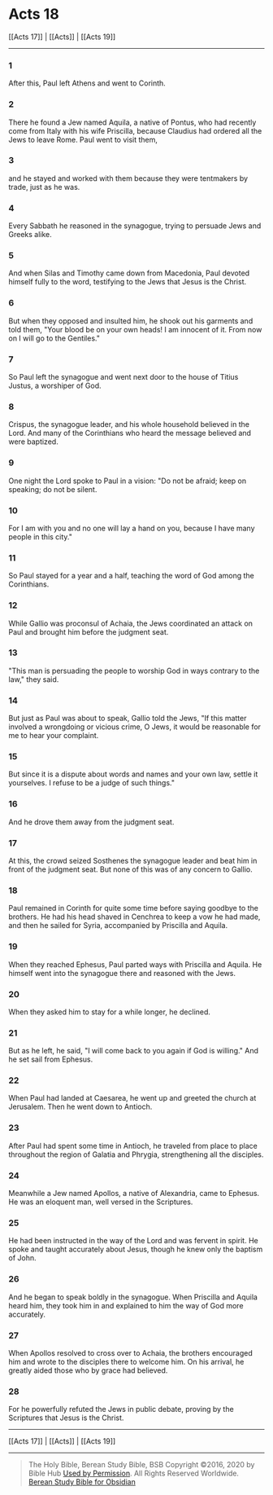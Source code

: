 # Acts 18

[[Acts 17]] | [[Acts]] | [[Acts 19]]

---

### 1
After this, Paul left Athens and went to Corinth.

### 2
There he found a Jew named Aquila, a native of Pontus, who had recently come from Italy with his wife Priscilla, because Claudius had ordered all the Jews to leave Rome. Paul went to visit them,

### 3
and he stayed and worked with them because they were tentmakers by trade, just as he was.

### 4
Every Sabbath he reasoned in the synagogue, trying to persuade Jews and Greeks alike.

### 5
And when Silas and Timothy came down from Macedonia, Paul devoted himself fully to the word, testifying to the Jews that Jesus is the Christ.

### 6
But when they opposed and insulted him, he shook out his garments and told them, "Your blood be on your own heads! I am innocent of it. From now on I will go to the Gentiles."

### 7
So Paul left the synagogue and went next door to the house of Titius Justus, a worshiper of God.

### 8
Crispus, the synagogue leader, and his whole household believed in the Lord. And many of the Corinthians who heard the message believed and were baptized.

### 9
One night the Lord spoke to Paul in a vision: "Do not be afraid; keep on speaking; do not be silent.

### 10
For I am with you and no one will lay a hand on you, because I have many people in this city."

### 11
So Paul stayed for a year and a half, teaching the word of God among the Corinthians.

### 12
While Gallio was proconsul of Achaia, the Jews coordinated an attack on Paul and brought him before the judgment seat.

### 13
"This man is persuading the people to worship God in ways contrary to the law," they said.

### 14
But just as Paul was about to speak, Gallio told the Jews, "If this matter involved a wrongdoing or vicious crime, O Jews, it would be reasonable for me to hear your complaint.

### 15
But since it is a dispute about words and names and your own law, settle it yourselves. I refuse to be a judge of such things."

### 16
And he drove them away from the judgment seat.

### 17
At this, the crowd seized Sosthenes the synagogue leader and beat him in front of the judgment seat. But none of this was of any concern to Gallio.

### 18
Paul remained in Corinth for quite some time before saying goodbye to the brothers. He had his head shaved in Cenchrea to keep a vow he had made, and then he sailed for Syria, accompanied by Priscilla and Aquila.

### 19
When they reached Ephesus, Paul parted ways with Priscilla and Aquila. He himself went into the synagogue there and reasoned with the Jews.

### 20
When they asked him to stay for a while longer, he declined.

### 21
But as he left, he said, "I will come back to you again if God is willing." And he set sail from Ephesus.

### 22
When Paul had landed at Caesarea, he went up and greeted the church at Jerusalem. Then he went down to Antioch.

### 23
After Paul had spent some time in Antioch, he traveled from place to place throughout the region of Galatia and Phrygia, strengthening all the disciples.

### 24
Meanwhile a Jew named Apollos, a native of Alexandria, came to Ephesus. He was an eloquent man, well versed in the Scriptures.

### 25
He had been instructed in the way of the Lord and was fervent in spirit. He spoke and taught accurately about Jesus, though he knew only the baptism of John.

### 26
And he began to speak boldly in the synagogue. When Priscilla and Aquila heard him, they took him in and explained to him the way of God more accurately.

### 27
When Apollos resolved to cross over to Achaia, the brothers encouraged him and wrote to the disciples there to welcome him. On his arrival, he greatly aided those who by grace had believed.

### 28
For he powerfully refuted the Jews in public debate, proving by the Scriptures that Jesus is the Christ.

---

[[Acts 17]] | [[Acts]] | [[Acts 19]]

---

> The Holy Bible, Berean Study Bible, BSB
> Copyright &copy;2016, 2020 by Bible Hub
> [Used by Permission](https://berean.bible/terms.htm). All Rights Reserved Worldwide.
> [Berean Study Bible for Obsidian](https://github.com/gapmiss/berean-study-bible-for-obsidian)</small>


